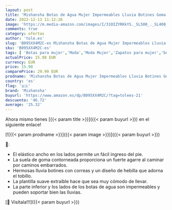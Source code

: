 ```yaml
---
layout: post
title: 'Mishansha Botas de Agua Mujer Impermeables Lluvia Botines Goma Tobillo Boots Chelsea Antideslizante para Jardin  Negro 38 EU'
date: 2022-12-13 11:12:26
image: 'https://m.media-amazon.com/images/I/31OIZYRKkYS._SL500_._SL400_.jpg'
comments: true
category: ofertas
author: 'tole.es'
slug: 'B095XX4M2C-es Mishansha Botas de Agua Mujer Impermeables Lluvia Botines...'
sku: 'B095XX4M2C-es'
tags: [ 'Botas para mujer','Moda','Moda Mujer','Zapatos para mujer','botines','mishansha','🇪🇸', ]
actualPrice: 15.98 EUR
currency: EUR
price: 15.98
comparePrice: 29.99 EUR
prodname: 'Mishansha Botas de Agua Mujer Impermeables Lluvia Botines Goma Tobillo Boots Chelsea Antideslizante para Jardin  Negro 38 EU'
country: 'es'
flag: '🇪🇸'
brand: 'Mishansha'
buyurl: 'https://www.amazon.es/dp/B095XX4M2C/?tag=tolees-21'
descuento: '46.72'
average: '25.32'
---
```


Ahora mismo tienes [{{< param title >}}]({{< param buyurl >}}) en el siguiente enlace!

[![{{< param prodname >}}]({{< param image >}})]({{< param buyurl >}})

🔎:

- El elástico ancho en los lados permite un fácil ingreso del pie.
- La suela de goma contorneada proporciona un fuerte agarre al caminar por caminos embarrados.
- Hermosas lluvia botines con correas y un diseño de hebilla que adorna el tobillo.
- La plantilla suave extraíble hace que sea muy cómodo de llevar.
- La parte inferior y los lados de los botas de agua son impermeables y pueden soportar bien las lluvias.

[🛒 Visítala!!!]({{< param buyurl >}})
